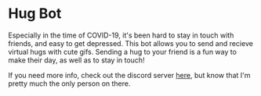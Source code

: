 # Hug Bot
Especially in the time of COVID-19, it's been hard to stay in touch with friends, and easy to get depressed. This bot allows you to send and recieve virtual hugs with cute gifs. Sending a hug to your friend is a fun way to make their day, as well as to stay in touch!

If you need more info, check out the discord server [here](https://discord.gg/yfu7mVbJpU), but know that I'm pretty much the only person on there.
